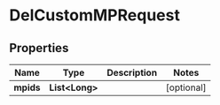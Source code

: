 

# DelCustomMPRequest


## Properties

Name | Type | Description | Notes
------------ | ------------- | ------------- | -------------
**mpids** | **List&lt;Long&gt;** |  |  [optional]



